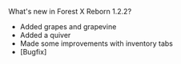 What's new in Forest X Reborn 1.2.2?<br />
- Added grapes and grapevine
- Added a quiver
- Made some improvements with inventory tabs
- [Bugfix] 